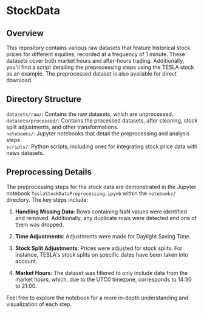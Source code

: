 # StockData

## Overview

This repository contains various raw datasets that feature historical stock prices for different equities, recorded at a frequency of 1 minute. These datasets cover both market hours and after-hours trading. Additionally, you'll find a script detailing the preprocessing steps using the TESLA stock as an example. The preprocessed dataset is also available for direct download.

## Directory Structure
`datasets/raw/`: Contains the raw datasets, which are unprocessed.  
`datasets/processed/`: Contains the processed datasets, after cleaning, stock split adjustments, and other transformations.  
`notebooks/`: Jupyter notebooks that detail the preprocessing and analysis steps.  
`scripts/`: Python scripts, including ones for integrating stock price data with news datasets.    

## Preprocessing Details

The preprocessing steps for the stock data are demonstrated in the Jupyter notebook `TeslaStockDataPreprocessing.ipynb` within the `notebooks/` directory. The key steps include:

1. **Handling Missing Data**: Rows containing NaN values were identified and removed. Additionally, any duplicate rows were detected and one of them was dropped.
  
2. **Time Adjustments**: Adjustments were made for Daylight Saving Time. 

3. **Stock Split Adjustments**: Prices were adjusted for stock splits. For instance, TESLA's stock splits on specific dates have been taken into account.

4. **Market Hours**: The dataset was filtered to only include data from the market hours, which, due to the UTC0 timezone, corresponds to 14:30 to 21:00.

Feel free to explore the notebook for a more in-depth understanding and visualization of each step.
